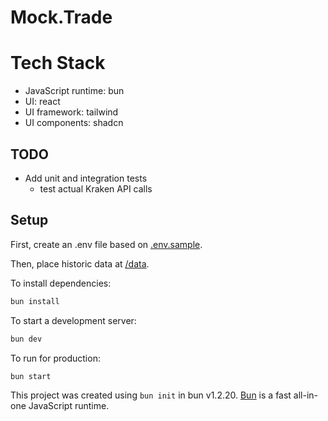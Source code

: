 # Mock.Trade

# Tech Stack

- JavaScript runtime: bun
- UI: react
- UI framework: tailwind
- UI components: shadcn

## TODO

- Add unit and integration tests
  - test actual Kraken API calls 

## Setup

First, create an .env file based on [.env.sample](./.env.sample).

Then, place historic data at [/data](/data).

To install dependencies:

```bash
bun install
```

To start a development server:

```bash
bun dev
```

To run for production:

```bash
bun start
```

This project was created using `bun init` in bun v1.2.20. [Bun](https://bun.com) is a fast all-in-one JavaScript runtime.
